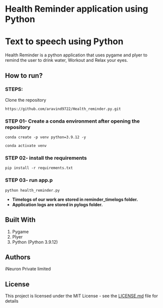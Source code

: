 # Health Reminder application using Python

# Text to speech using Python
Health Reminder is a python application that uses pygame and plyer to remind the user to drink water, Workout and Relax your eyes.

## How to run?
### STEPS:

Clone the repository

```
https://github.com/aravind9722/Health_reminder.py.git
```
### STEP 01- Create a conda environment after opening the repository

```
conda create -p venv python=3.9.12 -y
```

```
conda activate venv
```


### STEP 02- install the requirements
```
pip install -r requirements.txt
```

### STEP 03- run app.p
```
python health_reminder.py
```

- **Timelogs of our work are stored in reminder_timelogs folder.**
- **Application logs are stored in pylogs folder.**

## Built With

1. Pygame
2. Plyer 
3. Python (Python 3.9.12)


## Authors
iNeuron Private limited
## License

This project is licensed under the MIT License - see the [LICENSE.md](https://github.com/aravind9722/text-to-speech/blob/main/LICENSE) file for details